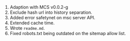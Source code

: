 1. Adaption with MCS v0.0.2-g
2. Exclude hash url into history separation.
3. Added error safetynet on msc server API.
4. Extended cache time.
5. Wrote `readme.md`.
6. Fixed robots.txt being outdated on the sitemap allow list.